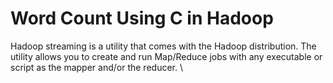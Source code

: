 # Word Count Using C in Hadoop
Hadoop streaming is a utility that comes with the Hadoop distribution. The utility allows you to create and run Map/Reduce jobs with any executable or script as the mapper and/or the reducer. \

